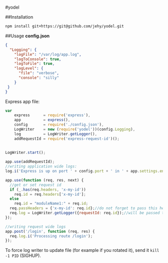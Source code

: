 #yodel

##Installation
```bash
npm install git+https://git@github.com/jehy/yodel.git
```

##Usage
**config.json**
```json
{
  "Logging": {
    "logFile": "/var/log/app.log",
    "logToConsole": true,
    "logToFile": true,
    "logLevel": {
      "file": "verbose",
      "console": "silly"
    }
 }
}
```

Express app file:
```javascript
var 
    express      = require('express'),
    app          = express(),
    config       = require('./config.json'),
    LogWriter    = new (require('yodel'))(config.Logging),
    log          = LogWriter.getLogger(),
    addRequestId = require('express-request-id')();
    
    
LogWriter.start();

app.use(addRequestId);
//writing application wide logs:
log.i('Express is up on port ' + config.port + ' in ' + app.settings.env + ' mode');

app.use(function (req, res, next) {
  //get or set request id
  if (_.has(req.headers, 'x-my-id'))
    req.id = req.headers['x-my-id'];
  else
    req.id = "moduleName1:" + req.id;  
  req.passHeaders = {'x-my-id': req.id};//do not forget to pass this header to other services!
  req.log = LogWriter.getLogger({requestId: req.id});//will be passed to every route
});

//writing request wide logs
app.post('/login', function (req, res) {
  req.log.i('Processing route /login');
});
```

To force log writer to update file (for example if you rotated it),
 send it `kill -1 PID` (SIGHUP).
